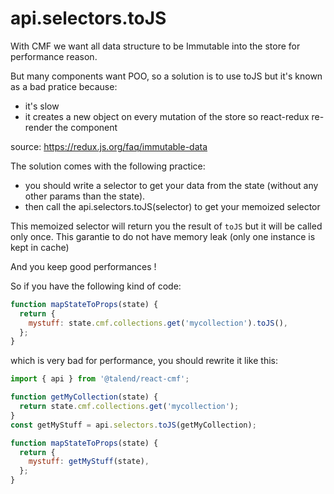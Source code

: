 # api.selectors.toJS

With CMF we want all data structure to be Immutable into the store for performance reason.

But many components want POO, so a solution is to use toJS but it's known as a bad pratice because:

* it's slow
* it creates a new object on every mutation of the store so react-redux re-render the component

source: https://redux.js.org/faq/immutable-data

The solution comes with the following practice:

* you should write a selector to get your data from the state (without any other params than the state).
* then call the api.selectors.toJS(selector) to get your memoized selector

This memoized selector will return you the result of  `toJS` but it will be called only once.
This garantie to do not have memory leak (only one instance is kept in cache)

And you keep good performances !

So if you have the following kind of code:

```javascript
function mapStateToProps(state) {
  return {
    mystuff: state.cmf.collections.get('mycollection').toJS(),
  };
}
```

which is very bad for performance, you should rewrite it like this:

```javascript
import { api } from '@talend/react-cmf';

function getMyCollection(state) {
  return state.cmf.collections.get('mycollection');
}
const getMyStuff = api.selectors.toJS(getMyCollection);

function mapStateToProps(state) {
  return {
    mystuff: getMyStuff(state),
  };
}
```
